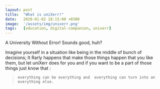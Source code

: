 ```yaml
---
layout: post
title:  "What is uniXerr!"
date:   2020-01-02 18:15:00 +0300
image:  '/assets/img/unixerr.png'
tags:   [education, digital-companion, unixerr]
---
```

A University Without Error! Sounds good, huh?

Imagine yourself in a situation like being in the middle of bunch of decisions;
It Rarly happens that make those things happen that you like them,
but let uniXerr does for you and if you want to be a part of those things just know that : 

> `everything can be everything and 
everything can turn into an everything else.`